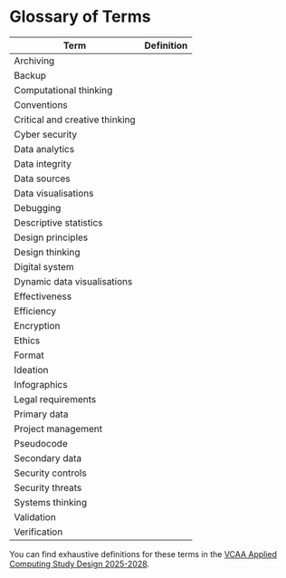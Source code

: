 # Glossary of Terms

| Term | Definition |
|------|------------|
| Archiving | |
| Backup | |
| Computational thinking | |
| Conventions | |
| Critical and creative thinking | |
| Cyber security | |
| Data analytics | |
| Data integrity | |
| Data sources | |
| Data visualisations | |
| Debugging | |
| Descriptive statistics | |
| Design principles | |
| Design thinking | |
| Digital system | |
| Dynamic data visualisations | |
| Effectiveness | |
| Efficiency | |
| Encryption | |
| Ethics | |
| Format | |
| Ideation | |
| Infographics | |
| Legal requirements | |
| Primary data | |
| Project management | |
| Pseudocode | |
| Secondary data | |
| Security controls | |
| Security threats | |
| Systems thinking | |
| Validation | |
| Verification | |

You can find exhaustive definitions for these terms in the [VCAA Applied Computing Study Design 2025-2028](https://www.vcaa.vic.edu.au/curriculum/vce/vce-study-designs/appliedcomputing-dataanalytics/Pages/index.aspx).
